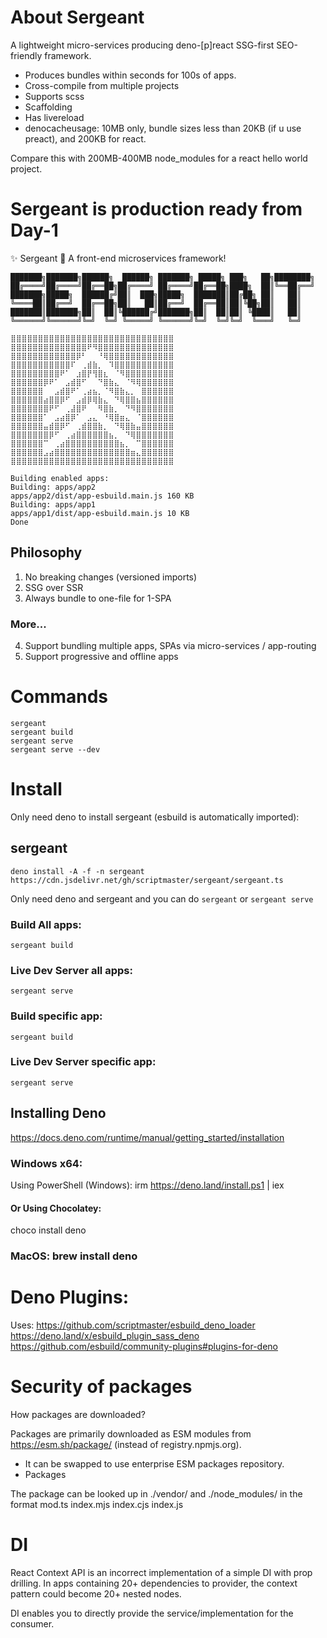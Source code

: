 # About Sergeant

A lightweight micro-services producing deno-[p]react SSG-first SEO-friendly framework.

+ Produces bundles within seconds for 100s of apps.
+ Cross-compile from multiple projects
+ Supports scss
+ Scaffolding
+ Has livereload
+ denocacheusage: 10MB only, bundle sizes less than 20KB (if u use preact), and 200KB for react.

Compare this with 200MB-400MB node_modules for a react hello world project.

# Sergeant is production ready from Day-1

✨ Sergeant 🫡      A front-end microservices framework! 

```
███████╗███████╗██████╗  ██████╗ ███████╗ █████╗ ███╗   ██╗████████╗
██╔════╝██╔════╝██╔══██╗██╔════╝ ██╔════╝██╔══██╗████╗  ██║╚══██╔══╝
███████╗█████╗  ██████╔╝██║  ███╗█████╗  ███████║██╔██╗ ██║   ██║   
╚════██║██╔══╝  ██╔══██╗██║   ██║██╔══╝  ██╔══██║██║╚██╗██║   ██║   
███████║███████╗██║  ██║╚██████╔╝███████╗██║  ██║██║ ╚████║   ██║   
╚══════╝╚══════╝╚═╝  ╚═╝ ╚═════╝ ╚══════╝╚═╝  ╚═╝╚═╝  ╚═══╝   ╚═╝   

⣿⣿⣿⣿⣿⣿⣿⣿⣿⣿⣿⣿⣿⣿⣿⣿⣿⣿⣿⣿⣿⣿⣿⣿⣿⣿⣿⣿⣿⣿
⣿⣿⣿⣿⣿⣿⣿⣿⣿⣿⣿⣿⣿⣿⠟⠻⣿⣿⣿⣿⣿⣿⣿⣿⣿⣿⣿⣿⣿⣿
⣿⣿⣿⣿⣿⣿⣿⣿⣿⣿⣿⣿⡿⠃⠀⠀⠘⢿⣿⣿⣿⣿⣿⣿⣿⣿⣿⣿⣿⣿
⣿⣿⣿⣿⣿⣿⣿⣿⣿⣿⣿⠏⠀⢀⣾⣷⡀⠀⠹⣿⣿⣿⣿⣿⣿⣿⣿⣿⣿⣿
⣿⣿⣿⣿⣿⣿⣿⣿⣿⠟⠁⠀⣰⣿⡟⢻⣿⣆⠀⠈⠻⣿⣿⣿⣿⣿⣿⣿⣿⣿
⣿⣿⣿⣿⣿⣿⡿⠟⠁⠀⣠⣾⣿⠋⠀⠀⠙⣿⣷⣄⠀⠈⠻⢿⣿⣿⣿⣿⣿⣿
⣿⣿⣿⣿⣿⣿⠀⠀⣠⣾⣿⠟⠁⢀⣴⣦⡀⠈⠻⣿⣷⣄⡀⠀⣿⣿⣿⣿⣿⣿
⣿⣿⣿⣿⣿⣿⣴⣿⣿⡿⠋⠀⣠⣾⡿⢿⣷⣄⠀⠙⢿⣿⣿⣦⣿⣿⣿⣿⣿⣿
⣿⣿⣿⣿⣿⣿⣿⠟⠋⠀⢀⣼⣿⠟⠀⠀⠻⣿⣷⡀⠀⠙⠻⣿⣿⣿⣿⣿⣿⣿
⣿⣿⣿⣿⣿⣿⠁⠀⣠⣴⣿⡿⠁⠀⣠⣄⠀⠘⢿⣿⣶⣄⠀⠈⣿⣿⣿⣿⣿⣿
⣿⣿⣿⣿⣿⣿⣤⣾⣿⡿⠋⠀⢀⣾⣿⣿⣷⡀⠀⠙⢿⣿⣷⣤⣿⣿⣿⣿⣿⣿
⣿⣿⣿⣿⣿⣿⣿⡿⠋⠀⢀⣴⣿⣿⣿⣿⣿⣿⣦⡀⠀⠙⢿⣿⣿⣿⣿⣿⣿⣿
⣿⣿⣿⣿⣿⣿⠉⠀⢀⣴⣿⣿⣿⣿⣿⣿⣿⣿⣿⣿⣦⡀⠀⠉⣿⣿⣿⣿⣿⣿
⣿⣿⣿⣿⣿⣿⣠⣴⣿⣿⣿⣿⣿⣿⣿⣿⣿⣿⣿⣿⣿⣿⣶⣄⣿⣿⣿⣿⣿⣿
⣿⣿⣿⣿⣿⣿⣿⣿⣿⣿⣿⣿⣿⣿⣿⣿⣿⣿⣿⣿⣿⣿⣿⣿⣿⣿⣿⣿⣿⣿

Building enabled apps:
Building: apps/app2
apps/app2/dist/app-esbuild.main.js 160 KB 
Building: apps/app1
apps/app1/dist/app-esbuild.main.js 10 KB 
Done
```

## Philosophy
1. No breaking changes (versioned imports)
2. SSG over SSR
3. Always bundle to one-file for 1-SPA

### More...
4. Support bundling multiple apps, SPAs via micro-services / app-routing
5. Support progressive and offline apps

# Commands
```
sergeant
sergeant build
sergeant serve
sergeant serve --dev
```

# Install
Only need deno to install sergeant (esbuild is automatically imported):

## sergeant

```
deno install -A -f -n sergeant https://cdn.jsdelivr.net/gh/scriptmaster/sergeant/sergeant.ts
```

Only need deno and sergeant and you can do `sergeant` or `sergeant serve`

### Build All apps:
`sergeant build`

### Live Dev Server all apps:
`sergeant serve`


### Build specific app:
`sergeant build`

### Live Dev Server specific app:
`sergeant serve`


## Installing Deno
https://docs.deno.com/runtime/manual/getting_started/installation

### Windows x64: 
Using PowerShell (Windows):
irm https://deno.land/install.ps1 | iex

#### Or Using Chocolatey:
choco install deno

### MacOS: brew install deno



# Deno Plugins:
Uses:
https://github.com/scriptmaster/esbuild_deno_loader
https://deno.land/x/esbuild_plugin_sass_deno
https://github.com/esbuild/community-plugins#plugins-for-deno

# Security of packages

How packages are downloaded?

Packages are primarily downloaded as ESM modules from https://esm.sh/package/ (instead of registry.npmjs.org).
 + It can be swapped to use enterprise ESM packages repository.
 + Packages 

The package can be looked up in ./vendor/ and ./node_modules/ in the format mod.ts index.mjs index.cjs index.js


# DI

React Context API is an incorrect implementation of a simple DI with prop drilling.
In apps containing 20+ dependencies to provider, the context pattern could become 20+ nested nodes.

DI enables you to directly provide the service/implementation for the consumer.
